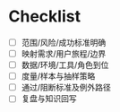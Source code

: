 # Checklist

- [ ] 范围/风险/成功标准明确
- [ ] 映射需求/用户旅程/边界
- [ ] 数据/环境/工具/角色到位
- [ ] 度量/样本与抽样策略
- [ ] 通过/阻断标准及例外路径
- [ ] 复盘与知识回写
